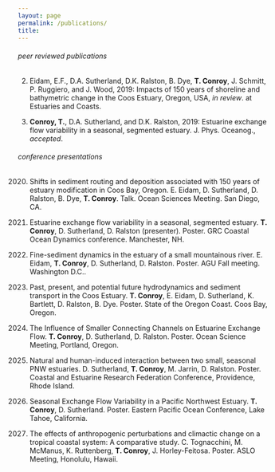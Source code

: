 ```yaml
---
layout: page
permalink: /publications/
title: 
---
```

###### peer reviewed publications
2.  Eidam, E.F., D.A. Sutherland, D.K. Ralston, B. Dye, **T. Conroy**, J. Schmitt, P. Ruggiero, and J. Wood, 2019: Impacts of 150 years of shoreline and bathymetric change in the Coos Estuary, Oregon, USA, *in review*.
at Estuaries and Coasts.

1. **Conroy, T.**, D.A. Sutherland, and D.K. Ralston, 2019: Estuarine exchange flow variability in a seasonal, segmented estuary. J. Phys. Oceanog., *accepted*.

###### conference presentations

2020. Shifts in sediment routing and deposition associated with 150 years of estuary modification in Coos Bay, Oregon. E. Eidam, D. Sutherland, D. Ralston, B. Dye, **T. Conroy**. Talk. Ocean Sciences Meeting. San Diego, CA.

2019. Estuarine exchange flow variability in a seasonal, segmented estuary. **T. Conroy**, D. Sutherland, D. Ralston (presenter). Poster. GRC Coastal Ocean Dynamics conference. Manchester, NH.

2018. Fine-sediment dynamics in the estuary of a small mountainous river. E. Eidam, **T. Conroy**, D. Sutherland, D. Ralston. Poster.  AGU Fall meeting. Washington D.C.. 

2018. Past, present, and potential future hydrodynamics and sediment transport in the Coos Estuary. **T. Conroy**, E. Eidam, D. Sutherland, K. Bartlett, D. Ralston, B. Dye. Poster. State of the Oregon Coast. Coos Bay, Oregon.

2018. The Influence of Smaller Connecting Channels on Estuarine Exchange Flow. **T. Conroy**, D. Sutherland, D. Ralston. Poster. Ocean Science Meeting, Portland, Oregon. 

2017. Natural and human-induced interaction between two small, seasonal PNW estuaries. D. Sutherland, **T. Conroy**, M. Jarrin, D. Ralston. Poster. Coastal and Estuarine Research Federation Conference, Providence, Rhode Island.

2017. Seasonal Exchange Flow Variability in a Pacific Northwest Estuary. **T. Conroy**, D. Sutherland. Poster. Eastern Pacific Ocean Conference, Lake Tahoe, California. 

2017. The effects of anthropogenic perturbations and climactic change on a tropical coastal system: A comparative study. C. Tognacchini, M. McManus, K. Ruttenberg, **T. Conroy**, J. Horley-Feitosa. Poster. ASLO Meeting, Honolulu, Hawaii. 
